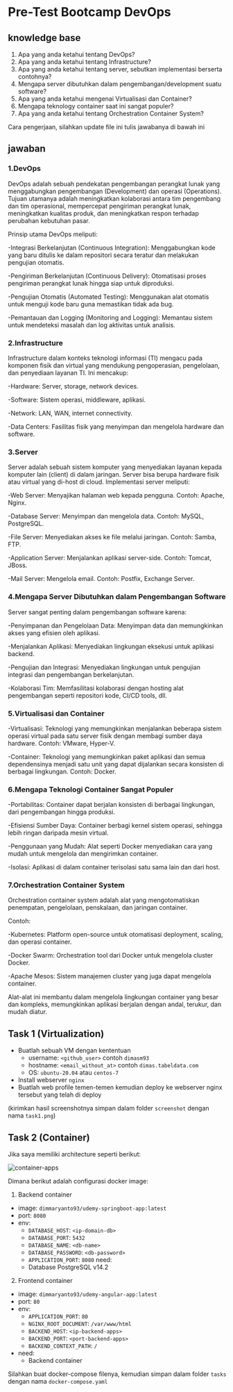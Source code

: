 # Pre-Test Bootcamp DevOps

## knowledge base

1. Apa yang anda ketahui tentang DevOps?
2. Apa yang anda ketahui tentang Infrastructure?
3. Apa yang anda ketahui tentang server, sebutkan implementasi berserta contohnya?
4. Mengapa server dibutuhkan dalam pengembangan/development suatu software?
5. Apa yang anda ketahui mengenai Virtualisasi dan Container?
6. Mengapa teknology container saat ini sangat populer?
7. Apa yang anda ketahui tentang Orchestration Container System?

Cara pengerjaan, silahkan update file ini tulis jawabanya di bawah ini
## jawaban 
### 1.DevOps
DevOps adalah sebuah pendekatan pengembangan perangkat lunak yang menggabungkan pengembangan (Development) dan operasi (Operations). Tujuan utamanya adalah meningkatkan kolaborasi antara tim pengembang dan tim operasional, mempercepat pengiriman perangkat lunak, meningkatkan kualitas produk, dan meningkatkan respon terhadap perubahan kebutuhan pasar.

Prinsip utama DevOps meliputi:

-Integrasi Berkelanjutan (Continuous Integration): Menggabungkan kode yang baru ditulis ke dalam repositori secara teratur dan melakukan pengujian otomatis.

-Pengiriman Berkelanjutan (Continuous Delivery): Otomatisasi proses pengiriman perangkat lunak hingga siap untuk diproduksi.

-Pengujian Otomatis (Automated Testing): Menggunakan alat otomatis untuk menguji kode baru guna memastikan tidak ada bug.

-Pemantauan dan Logging (Monitoring and Logging): Memantau sistem untuk mendeteksi masalah dan log aktivitas untuk analisis.

### 2.Infrastructure
Infrastructure dalam konteks teknologi informasi (TI) mengacu pada komponen fisik dan virtual yang mendukung pengoperasian, pengelolaan, dan penyediaan layanan TI. Ini mencakup:

-Hardware: Server, storage, network devices.

-Software: Sistem operasi, middleware, aplikasi.

-Network: LAN, WAN, internet connectivity.

-Data Centers: Fasilitas fisik yang menyimpan dan mengelola hardware dan software.

### 3.Server
Server adalah sebuah sistem komputer yang menyediakan layanan kepada komputer lain (client) di dalam jaringan. Server bisa berupa hardware fisik atau virtual yang di-host di cloud. Implementasi server meliputi:

-Web Server: Menyajikan halaman web kepada pengguna. Contoh: Apache, Nginx.

-Database Server: Menyimpan dan mengelola data. Contoh: MySQL, PostgreSQL.

-File Server: Menyediakan akses ke file melalui jaringan. Contoh: Samba, FTP.

-Application Server: Menjalankan aplikasi server-side. Contoh: Tomcat, JBoss.

-Mail Server: Mengelola email. Contoh: Postfix, Exchange Server.

### 4.Mengapa Server Dibutuhkan dalam Pengembangan Software
Server sangat penting dalam pengembangan software karena:

-Penyimpanan dan Pengelolaan Data: Menyimpan data dan memungkinkan akses yang efisien oleh aplikasi.

-Menjalankan Aplikasi: Menyediakan lingkungan eksekusi untuk aplikasi backend.

-Pengujian dan Integrasi: Menyediakan lingkungan untuk pengujian integrasi dan pengembangan berkelanjutan.

-Kolaborasi Tim: Memfasilitasi kolaborasi dengan hosting alat pengembangan seperti repositori kode, CI/CD tools, dll.


### 5.Virtualisasi dan Container
-Virtualisasi: Teknologi yang memungkinkan menjalankan beberapa sistem operasi virtual pada satu server fisik dengan membagi sumber daya hardware. 
Contoh: VMware, Hyper-V.

-Container: Teknologi yang memungkinkan paket aplikasi dan semua dependensinya menjadi satu unit yang dapat dijalankan secara konsisten di berbagai lingkungan. Contoh: Docker.

### 6.Mengapa Teknologi Container Sangat Populer
-Portabilitas: Container dapat berjalan konsisten di berbagai lingkungan, dari pengembangan hingga produksi.

-Efisiensi Sumber Daya: Container berbagi kernel sistem operasi, sehingga lebih ringan daripada mesin virtual.

-Penggunaan yang Mudah: Alat seperti Docker menyediakan cara yang mudah untuk mengelola dan mengirimkan container.

-Isolasi: Aplikasi di dalam container terisolasi satu sama lain dan dari host.

### 7.Orchestration Container System
Orchestration container system adalah alat yang mengotomatiskan penempatan, pengelolaan, penskalaan, dan jaringan container. 

Contoh:

-Kubernetes: Platform open-source untuk otomatisasi deployment, scaling, dan operasi container.

-Docker Swarm: Orchestration tool dari Docker untuk mengelola cluster Docker.

-Apache Mesos: Sistem manajemen cluster yang juga dapat mengelola container.

Alat-alat ini membantu dalam mengelola lingkungan container yang besar dan kompleks, memungkinkan aplikasi berjalan dengan andal, terukur, dan mudah diatur.

## Task 1 (Virtualization)

- Buatlah sebuah VM dengan kententuan
  - username: `<github_user>` contoh `dimasm93`
  - hostname: `<email_without_at>` contoh `dimas.tabeldata.com`
  - OS: `ubuntu-20.04` atau `centos-7`
- Install webserver `nginx`
- Buatlah web profile temen-temen kemudian deploy ke webserver nginx tersebut yang telah di deploy
  
(kirimkan hasil screenshotnya simpan dalam folder `screenshot` dengan nama `task1.png`)

## Task 2 (Container)

Jika saya memiliki architecture seperti berikut:

![container-apps](docs/images/01-container.png)

Dimana berikut adalah configurasi docker image:

1. Backend container
  - image: `dimmaryanto93/udemy-springboot-app:latest`
  - port: `8080`
  - env: 
    - `DATABASE_HOST`: `<ip-domain-db>`
    - `DATABASE_PORT`: `5432` 
    - `DATABASE_NAME`: `<db-name>`
    - `DATABASE_PASSWORD`: `<db-password>`
    - `APPLICATION_PORT`: `8080`
  need:
    - Database PostgreSQL v14.2
2. Frontend container
  - image: `dimmaryanto93/udemy-angular-app:latest`
  - port: `80`
  - env:
    - `APPLICATION_PORT`: `80`
    - `NGINX_ROOT_DOCUMENT`: `/var/www/html`
    - `BACKEND_HOST`: `<ip-backend-apps>`
    - `BACKEND_PORT`: `<port-backend-apps>`
    - `BACKEND_CONTEXT_PATH`: `/`
  - need:
    - Backend container

Silahkan buat docker-compose filenya, kemudian simpan dalam folder `tasks` dengan nama `docker-compose.yaml`

